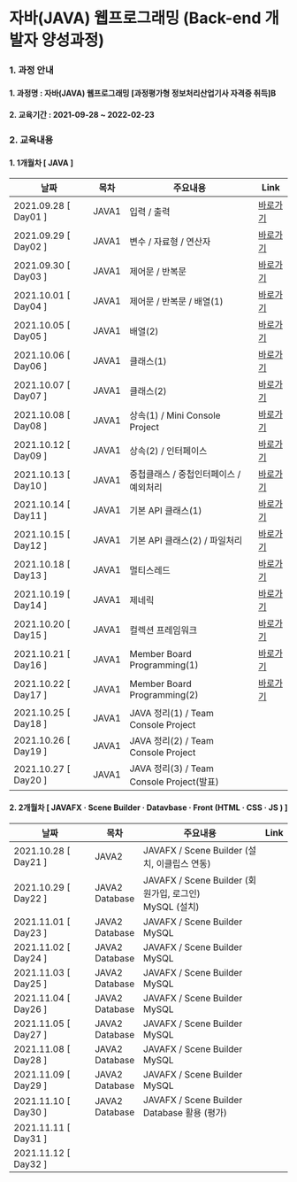 # 자바(JAVA) 웹프로그래밍 (Back-end 개발자 양성과정)

### 1. 과정 안내  
#### 1. 과정명 : 자바(JAVA) 웹프로그래밍 [과정평가형 정보처리산업기사 자격증 취득]B
#### 2. 교육기간 : 2021-09-28 ~ 2022-02-23

### 2. 교육내용  
#### 1. 1개월차 [ JAVA ]
|날짜|목차|주요내용|Link|
|----|----|---------|----|
|2021.09.28 [ Day01 ]|JAVA1|입력 / 출력|[바로가기](https://github.com/yongbeomj/ezen-education/tree/main/java11/src/Day01)|
|2021.09.29 [ Day02 ]|JAVA1|변수 / 자료형 / 연산자|[바로가기](https://github.com/yongbeomj/ezen-education/tree/main/java11/src/Day02)|
|2021.09.30 [ Day03 ]|JAVA1|제어문 / 반복문|[바로가기](https://github.com/yongbeomj/ezen-education/tree/main/java11/src/Day03)|
|2021.10.01 [ Day04 ]|JAVA1|제어문 / 반복문 / 배열(1)|[바로가기](https://github.com/yongbeomj/ezen-education/tree/main/java11/src/Day04)|
|2021.10.05 [ Day05 ]|JAVA1|배열(2)|[바로가기](https://github.com/yongbeomj/ezen-education/tree/main/java11/src/Day05)|
|2021.10.06 [ Day06 ]|JAVA1|클래스(1)|[바로가기](https://github.com/yongbeomj/ezen-education/tree/main/java11/src/Day06)|
|2021.10.07 [ Day07 ]|JAVA1|클래스(2)|[바로가기](https://github.com/yongbeomj/ezen-education/tree/main/java11/src/Day07)|
|2021.10.08 [ Day08 ]|JAVA1|상속(1) / Mini Console Project|[바로가기](https://github.com/yongbeomj/ezen-education/tree/main/java11/src/Day08)| 
|2021.10.12 [ Day09 ]|JAVA1|상속(2) / 인터페이스|[바로가기](https://github.com/yongbeomj/ezen-education/tree/main/java11/src/Day09)|  
|2021.10.13 [ Day10 ]|JAVA1|중첩클래스 / 중첩인터페이스 / 예외처리|[바로가기](https://github.com/yongbeomj/ezen-education/tree/main/java11/src/Day10)|  
|2021.10.14 [ Day11 ]|JAVA1|기본 API 클래스(1)|[바로가기](https://github.com/yongbeomj/ezen-education/tree/main/java11/src/Day11)|  
|2021.10.15 [ Day12 ]|JAVA1|기본 API 클래스(2) / 파일처리|[바로가기](https://github.com/yongbeomj/ezen-education/tree/main/java11/src/Day12)|
|2021.10.18 [ Day13 ]|JAVA1|멀티스레드|[바로가기](https://github.com/yongbeomj/ezen-education/tree/main/java11/src/Day13)|
|2021.10.19 [ Day14 ]|JAVA1|제네릭|[바로가기](https://github.com/yongbeomj/ezen-education/tree/main/java11/src/Day14)|
|2021.10.20 [ Day15 ]|JAVA1|컬렉션 프레임워크|[바로가기](https://github.com/yongbeomj/ezen-education/tree/main/java11/src/Day15)|
|2021.10.21 [ Day16 ]|JAVA1|Member Board Programming(1)|[바로가기](https://github.com/yongbeomj/ezen-education/tree/main/JavaProject_MemberBoard)|
|2021.10.22 [ Day17 ]|JAVA1|Member Board Programming(2)|[바로가기](https://github.com/yongbeomj/ezen-education/tree/main/JavaProject_MemberBoard)|
|2021.10.25 [ Day18 ]|JAVA1|JAVA 정리(1) / Team Console Project||
|2021.10.26 [ Day19 ]|JAVA1|JAVA 정리(2) / Team Console Project||
|2021.10.27 [ Day20 ]|JAVA1|JAVA 정리(3) / Team Console Project(발표)||

#### 2. 2개월차 [ JAVAFX · Scene Builder · Datavbase · Front (HTML · CSS · JS ) ]
|날짜|목차|주요내용|Link|
|----|----|---------|----|
|2021.10.28 [ Day21 ]|JAVA2|JAVAFX / Scene Builder (설치, 이클립스 연동)||
|2021.10.29 [ Day22 ]|JAVA2 <br> Database </br>|JAVAFX / Scene Builder (회원가입, 로그인) <br> MySQL (설치) </br>||
|2021.11.01 [ Day23 ]|JAVA2 <br> Database </br>|JAVAFX / Scene Builder <br> MySQL </br>||
|2021.11.02 [ Day24 ]|JAVA2 <br> Database </br>|JAVAFX / Scene Builder <br> MySQL </br>||
|2021.11.03 [ Day25 ]|JAVA2 <br> Database </br>|JAVAFX / Scene Builder <br> MySQL </br>||
|2021.11.04 [ Day26 ]|JAVA2 <br> Database </br>|JAVAFX / Scene Builder <br> MySQL </br>||
|2021.11.05 [ Day27 ]|JAVA2 <br> Database </br>|JAVAFX / Scene Builder <br> MySQL </br>||
|2021.11.08 [ Day28 ]|JAVA2 <br> Database </br>|JAVAFX / Scene Builder <br> MySQL </br>||
|2021.11.09 [ Day29 ]|JAVA2 <br> Database </br>|JAVAFX / Scene Builder <br> MySQL </br>||
|2021.11.10 [ Day30 ]|JAVA2 <br> Database </br>|JAVAFX / Scene Builder <br> Database 활용 (평가) </br>||
|2021.11.11 [ Day31 ]|||
|2021.11.12 [ Day32 ]|||
